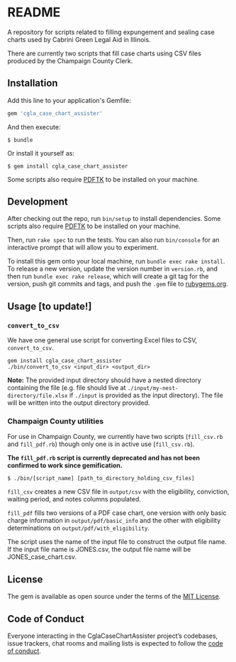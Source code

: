# README

A repository for scripts related to filling expungement and sealing case charts used by Cabrini Green Legal Aid in Illinois.

There are currently two scripts that fill case charts using CSV files produced by the Champaign County Clerk. 

## Installation

Add this line to your application's Gemfile:

```ruby
gem 'cgla_case_chart_assister'
```

And then execute:

    $ bundle

Or install it yourself as:

    $ gem install cgla_case_chart_assister

Some scripts also require [PDFTK](https://www.pdflabs.com/tools/pdftk-the-pdf-toolkit/) to be installed on your machine.

## Development

After checking out the repo, run `bin/setup` to install dependencies. Some scripts also require [PDFTK](https://www.pdflabs.com/tools/pdftk-the-pdf-toolkit/) to be installed on your machine.

Then, run `rake spec` to run the tests. You can also run `bin/console` for an interactive prompt that will allow you to experiment.

To install this gem onto your local machine, run `bundle exec rake install`. 
To release a new version, update the version number in `version.rb`, and then run `bundle exec rake release`, which will create a git tag for the version, push git commits and tags, and push the `.gem` file to [rubygems.org](https://rubygems.org).

## Usage [to update!]

### `convert_to_csv`
We have one general use script for converting Excel files to CSV, `convert_to_csv`.

```
gem install cgla_case_chart_assister
./bin/convert_to_csv <input_dir> <output_dir>
```

**Note:** The provided input directory should have a nested directory containing the file (e.g. file should live at `./input/my-nest-directory/file.xlsx` if `./input` is provided as the input directory). The file will be written into the output directory provided.

### Champaign County utilities

For use in Champaign County, we currently have two scripts (`fill_csv.rb` and `fill_pdf.rb`) though only one is in active use (`fill_csv.rb`).

**The `fill_pdf.rb` script is currently deprecated and has not been confirmed to work since gemification.** 

```
$ ./bin/[script_name] [path_to_directory_holding_csv_files]
```
`fill_csv` creates a new CSV file in `output/csv` with the eligibility, conviction, waiting period, and notes columns populated.

`fill_pdf` fills two versions of a PDF case chart, one version with only basic charge information in `output/pdf/basic_info` and the other with eligibility determinations on `output/pdf/with_eligibility`.

The script uses the name of the input file to construct the output file name. If the input file name is JONES.csv, the output file name will be JONES_case_chart.csv.

## License

The gem is available as open source under the terms of the [MIT License](https://opensource.org/licenses/MIT).

## Code of Conduct

Everyone interacting in the CglaCaseChartAssister project’s codebases, issue trackers, chat rooms and mailing lists is expected to follow the [code of conduct](https://github.com/[USERNAME]/cgla_case_chart_assister/blob/master/CODE_OF_CONDUCT.md).

